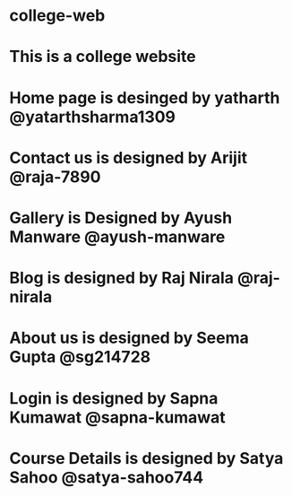 # college-web
# This is a college website
# Home page is desinged by yatharth @yatarthsharma1309
# Contact us is designed by Arijit @raja-7890
# Gallery is Designed by Ayush Manware @ayush-manware
# Blog is designed by Raj Nirala @raj-nirala
# About us is designed by Seema Gupta @sg214728
# Login is designed by Sapna Kumawat @sapna-kumawat
# Course Details is designed by Satya Sahoo @satya-sahoo744
